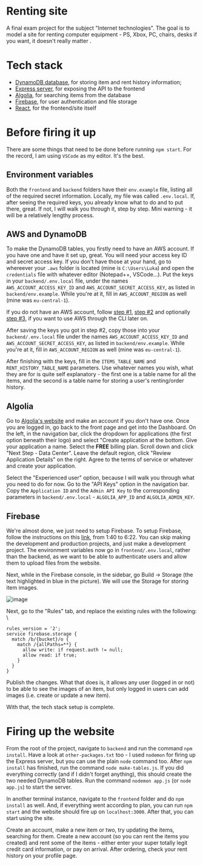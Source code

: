 # Renting site

A final exam project for the subject "Internet technologies". The goal is to model a site for renting computer equipment - PS, Xbox, 
PC, chairs, desks if you want, it doesn't really matter .

# Tech stack

- [DynamoDB database](https://aws.amazon.com/dynamodb/), for storing item and rent history information; 
- [Express server](https://www.npmjs.com/package/express), for exposing the API to the frontend
- [Algolia](https://www.algolia.com/), for searching items from the database
- [Firebase](https://firebase.google.com/), for user authentication and file storage
- [React](https://reactjs.org/), for the frontend/site itself

# Before firing it up

There are some things that need to be done before running `npm start`. For the record, I am using `VSCode` as my editor. It's the best.

## Environment variables

Both the `frontend` and `backend` folders have their `env.example` file, listing all of the required secret information. Locally, my file
was called `.env.local`. If, after seeing the required keys, you already know what to do and to put there, great. If not, I will walk you
through it, step by step. Mini warning - it will be a relatively lengthy process.

## AWS and DynamoDB

To make the DynamoDB tables, you firstly need to have an AWS account. If you have one and have it set up, great. You will need your 
access key ID and secret access key. If you don't have those at your hand, go to whereever your `.aws` folder is located (mine is 
`C:\Users\Luka`) and open the `credentials` file with whatever editor (Notepad++, VSCode...). Put the keys in your `backend/.env.local` 
file, under the names `AWS_ACCOUNT_ACCESS_KEY_ID` and `AWS_ACCOUNT_SECRET_ACCESS_KEY`, as listed in `backend/env.example`. While you're
at it, fill in `AWS_ACCOUNT_REGION` as well (mine was `eu-central-1`).

If you do not have an AWS account, follow [step #1](https://serverless-stack.com/chapters/create-an-aws-account.html), [step #2](https://serverless-stack.com/chapters/create-an-iam-user.html) 
and optionally [step #3](https://serverless-stack.com/chapters/configure-the-aws-cli.html), if you want to use AWS through the CLI later on.

After saving the keys you got in step #2, copy those into your `backend/.env.local` file under the names `AWS_ACCOUNT_ACCESS_KEY_ID` and 
`AWS_ACCOUNT_SECRET_ACCESS_KEY`, as listed in `backend/env.example`. While you're at it, fill in `AWS_ACCOUNT_REGION` as well (mine was `eu-central-1`).

After finishing with the keys, fill in the `ITEMS_TABLE_NAME` and `RENT_HISTORY_TABLE_NAME` parameters. Use whatever names you wish, what 
they are for is quite self explanatory - the first one is a table name for all the items, and the second is a table name for storing
a user's renting/order history.

## Algolia

Go to [Algolia's website](https://www.algolia.com/) and make an account if you don't have one. Once you are logged in, go back to the front 
page and get into the Dashboard. On the left, in the navigation bar, click the dropdown for applications (the first option beneath their logo) and select "Create 
application at the bottom. Give your application a name. Select the **FREE** billing plan. Scroll down and click "Next Step - Data Center". Leave
the default region, click "Review Application Details" on the right. Agree to the terms of service or whatever and create your application.

Select the "Experienced user" option, because I will walk you through what you need to do for now. Go to the "API Keys" option in the navigation
bar. Copy the `Application ID` and the `Admin API Key` to the corresponding parameters in `backend/.env.local` - `ALGOLIA_APP_ID` and
`ALGOLIA_ADMIN_KEY`.

## Firebase

We're almost done, we just need to setup Firebase. To setup Firebase, follow the instructions on this [link](https://www.youtube.com/watch?v=PKwu15ldZ7k),
from 1:40 to 6:22. You can skip making the development and production projects, and just make a development project. The environment variables now go in 
`frontend/.env.local`, rather than the backend, as we want to be able to authenticate users and allow them to upload files from the website.

Next, while in the Firebase console, in the sidebar, go Build -> Storage (the text highlighted in blue in the picture). We will use the Storage for storing item images.

![image](https://i.gyazo.com/8b8fcaf6082b35ee65178869d3b8a144.png)

Next, go to the "Rules" tab, and replace the existing rules with the following: \
```
rules_version = '2';
service firebase.storage {
  match /b/{bucket}/o {
    match /{allPaths=**} {
      allow write: if request.auth != null;
      allow read: if true;
    }
  }
}
```

Publish the changes. What that does is, it allows any user (logged in or not) to be able to see the images of an item, but only logged in users 
can add images (i.e. create or update a new item).

With that, the tech stack setup is complete.

# Firing up the website

From the root of the project, navigate to `backend` and run the command `npm install`. Have a look at `other-packages.txt` too - I used `nodemon`
for firing up the Express server, but you can use the plain `node` command too. After `npm install` has finished, run the command `node make-tables.js`.
If you did everything correctly (and if I didn't forget anything), this should create the two needed DynamoDB tables. Run the command `nodemon app.js`
(or `node app.js`) to start the server.

In another terminal instance, navigate to the `frontend` folder and do `npm install` as well. And, if everything went according to plan, you 
can run `npm start` and the website should fire up on `localhost:3000`. After that, you can start using the site.

Create an account, make a new item or two, try updating the items, searching for them. Create a new account (so you can rent the items you
created) and rent some of the items - either enter your super totally legit credit card information, or pay on arrival. After ordering,
check your rent history on your profile page.
